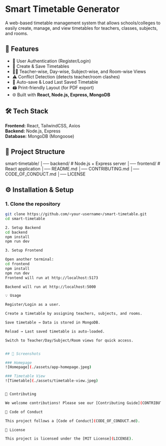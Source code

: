 # Smart Timetable Generator

A web-based timetable management system that allows schools/colleges to easily create, manage, and view timetables for teachers, classes, subjects, and rooms.

## 🚀 Features
- 🔐 User Authentication (Register/Login)
- 📅 Create & Save Timetables
- 👨‍🏫 Teacher-wise, Day-wise, Subject-wise, and Room-wise Views
- ⚠️ Conflict Detection (detects teacher/room clashes)
- 💾 Auto-save & Load Last Saved Timetable
- 🖨️ Print-friendly Layout (for PDF export)
- 🌐 Built with **React, Node.js, Express, MongoDB**

## 🛠️ Tech Stack
**Frontend:** React, TailwindCSS, Axios  
**Backend:** Node.js, Express  
**Database:** MongoDB (Mongoose)  

## 📂 Project Structure
smart-timetable/
│── backend/ # Node.js + Express server
│── frontend/ # React application
│── README.md
│── CONTRIBUTING.md
│── CODE_OF_CONDUCT.md
│── LICENSE

## ⚙️ Installation & Setup

### 1. Clone the repository
```bash
git clone https://github.com/<your-username>/smart-timetable.git
cd smart-timetable

2. Setup Backend
cd backend
npm install
npm run dev

3. Setup Frontend

Open another terminal:
cd frontend
npm install
npm run dev
Frontend will run at http://localhost:5173

Backend will run at http://localhost:5000

💡 Usage

Register/Login as a user.

Create a timetable by assigning teachers, subjects, and rooms.

Save timetable → Data is stored in MongoDB.

Reload → Last saved timetable is auto-loaded.

Switch to Teacher/Day/Subject/Room views for quick access.


## 📸 Screenshots

### Homepage
![Homepage](./assets/app-homepage.jpeg)

### Timetable View
![Timetable](./assets/timetable-view.jpeg)


🤝 Contributing

We welcome contributions! Please see our [Contributing Guide](CONTRIBUTING.md).

📜 Code of Conduct

This project follows a [Code of Conduct](CODE_OF_CONDUCT.md).

📄 License

This project is licensed under the [MIT License](LICENSE).





